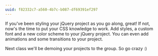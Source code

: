 ```yaml
---
uuid: f82332c7-a560-4b7c-b087-df69391ef297
---
```


If you've been styling your jQuery project as you go along, great! If not, now's the time to put your CSS knowledge to work. Add styles, a custom font and a new color scheme to your jQuery project. You can even add animations and some transitions to your project.

Next class we'll be demoing your projects to the group. So go crazy :)
